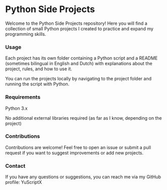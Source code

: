 # Python Side Projects
Welcome to the Python Side Projects repository!
Here you will find a collection of small Python projects I created to practice and expand my programming skills.


### Usage
Each project has its own folder containing a Python script and a README (sometimes bilingual in English and Dutch) with explanations about the project, rules, and how to use it.

You can run the projects locally by navigating to the project folder and running the script with Python.

### Requirements
Python 3.x

No additional external libraries required (as far as I know, depending on the project)

### Contributions
Contributions are welcome! Feel free to open an issue or submit a pull request if you want to suggest improvements or add new projects.

### Contact
If you have any questions or suggestions, you can reach me via my GitHub profile: YuScriptX
